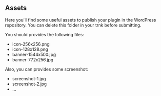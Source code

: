 ## Assets

Here you'll find some useful assets to publish your plugin in the WordPress repository.
You can delete this folder in your trnk before submitting.

You should provides the following files:

 * icon-256x256.png
 * icon-128x128.png
 * banner-1544x500.jpg
 * banner-772x256.jpg
 
Also, you can provides some screenshot:
 
 * screenshot-1.jpg
 * screenshot-2.jpg
 * ...